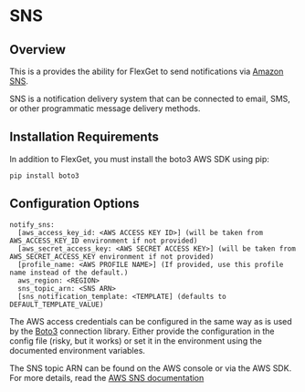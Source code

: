 # SNS
## Overview
This is a provides the ability for FlexGet to send notifications via [Amazon SNS](https://aws.amazon.com/sns/).

SNS is a notification delivery system that can be connected to email, SMS, or other programmatic message delivery methods.

## Installation Requirements
In addition to FlexGet, you must install the boto3 AWS SDK using pip:

```
pip install boto3
```

## Configuration Options
```
notify_sns:
  [aws_access_key_id: <AWS ACCESS KEY ID>] (will be taken from AWS_ACCESS_KEY_ID environment if not provided)
  [aws_secret_access_key: <AWS SECRET ACCESS KEY>] (will be taken from AWS_SECRET_ACCESS_KEY environment if not provided)
  [profile_name: <AWS PROFILE NAME>] (If provided, use this profile name instead of the default.)
  aws_region: <REGION>
  sns_topic_arn: <SNS ARN>
  [sns_notification_template: <TEMPLATE] (defaults to DEFAULT_TEMPLATE_VALUE)
```

The AWS access credentials can be configured in the same way as is used by the [Boto3](https://aws.amazon.com/sdk-for-python/) connection library. Either provide the configuration in the config file (risky, but it works) or set it in the environment using the documented environment variables.

The SNS topic ARN can be found on the AWS console or via the AWS SDK. For more details, read the [AWS SNS documentation](http://aws.amazon.com/documentation/sns/)